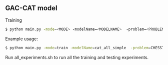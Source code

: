 ## GAC-CAT model

Training

```bash
$ python main.py -mode=<MODE> -modelName=<MODELNAME>  -problem=<PROBLEM> -MAX_TGT_SEQ_LEN=<MAXTARGET>
```

Example usage:

```bash
$ python main.py -mode=train -modelName=cat_all_simple  -problem=CHESS7SIMPLE -MAX_TGT_SEQ_LEN=70 | tee ./logs/cat_all_simple.log
```

Run all_experiments.sh to run all the training and testing experiments.
